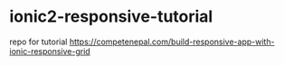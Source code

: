 # ionic2-responsive-tutorial
repo for tutorial https://competenepal.com/build-responsive-app-with-ionic-responsive-grid
